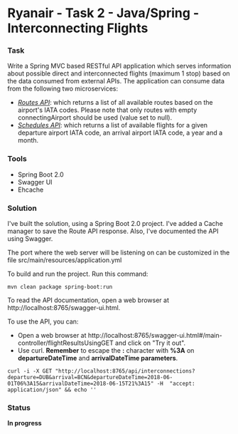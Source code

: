 # Ryanair - Task 2 - Java/Spring - Interconnecting Flights

### Task
Write a Spring MVC based RESTful API application which serves information about possible direct and interconnected flights (maximum 1 stop) based on the data consumed from external APIs.
The application can consume data from the following two microservices:
- *<a href="https://api.ryanair.com/core/3/routes" title="Routes API">Routes API</a>*: 
which returns a list of all available routes based on the airport's IATA codes. Please note that only routes with empty connectingAirport should be used (value set to null).
- *<a href="https://api.ryanair.com/timetable/3/schedules/{departure}/{arrival}/years/{year}/months/{month}" title="Schedules API">Schedules API</a>*: 
which returns a list of available flights for a given departure airport IATA code, an arrival airport IATA code, a year and a month.

### Tools
- Spring Boot 2.0
- Swagger UI
- Ehcache
### Solution

I've built the solution, using a Spring Boot 2.0 project. I've added a Cache manager to save the Route API response. Also, I've documented the API using Swagger.

The port where the web server will be listening on can be customized in the file src/main/resources/application.yml

To build and run the project. Run this command:

```
mvn clean package spring-boot:run
```

To read the API documentation, open a web browser at http://localhost:8765/swagger-ui.html.

To use the API, you can:
- Open a web browser at http://localhost:8765/swagger-ui.html#/main-controller/flightResultsUsingGET and click on "Try it out".
- Use curl.
**Remember** to escape the **:** character with **%3A** on **departureDateTime** and **arrivalDateTime parameters**.

```
curl -i -X GET "http://localhost:8765/api/interconnections?departure=DUB&arrival=BCN&departureDateTime=2018-06-01T06%3A15&arrivalDateTime=2018-06-15T21%3A15" -H  "accept: application/json" && echo ''
```

### Status
**In progress**
